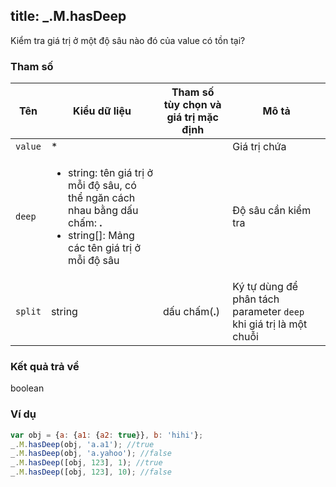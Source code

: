 title: _.M.hasDeep
-----

Kiểm tra giá trị ở một độ sâu nào đó của value có tồn tại?

### Tham số
<table class="table table-striped">
    <thead>
    <tr>
        <th>Tên</th>
        <th>Kiểu dữ liệu</th>
        <th>Tham số tùy chọn và giá trị mặc định</th>
        <th>Mô tả</th>
    </tr>
    </thead>
    <tbody>
    <tr>
        <td><code>value</code></td>
        <td>*</td>
        <td></td>
        <td>Giá trị chứa</td>
    </tr>
    <tr>
        <td><code>deep</code></td>
        <td>
            <ul>
                <li>string: tên giá trị ở mỗi độ sâu, có thể ngăn cách nhau bằng dấu chấm: <strong>.</strong></li>
                <li>string[]: Mảng các tên giá trị ở mỗi độ sâu</li>
            </ul>
        </td>
        <td></td>
        <td>Độ sâu cần kiểm tra</td>
    </tr>
    <tr>
        <td><code>split</code></td>
        <td>string</td>
        <td>dấu chấm(<strong>.</strong>)</td>
        <td>Ký tự dùng để phân tách parameter <code>deep</code> khi giá trị là một chuỗi</td>
    </tr>
    </tbody>
</table>

### Kết quả trả về
<dl class="dl-horizontal">
    <dt>boolean</dt><dd></dd>
</dl>

### Ví dụ
```js
var obj = {a: {a1: {a2: true}}, b: 'hihi'};
_.M.hasDeep(obj, 'a.a1'); //true
_.M.hasDeep(obj, 'a.yahoo'); //false
_.M.hasDeep([obj, 123], 1); //true
_.M.hasDeep([obj, 123], 10); //false
```